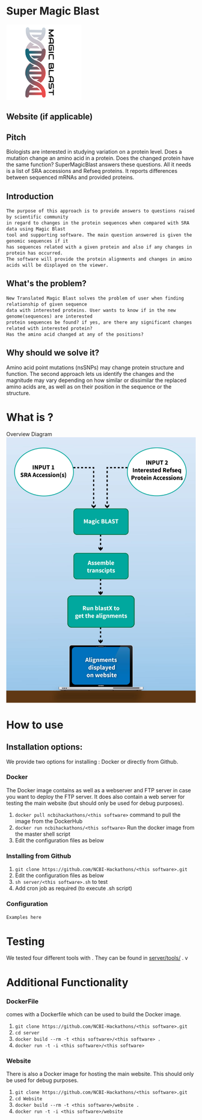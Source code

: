 # Super Magic Blast
![Workflow](/bc073254-b7d4-4648-912f-a346c63b585f.png?raw=true "logo.png")
## Website (if applicable)

## Pitch
Biologists are interested in studying variation on a protein level. Does a mutation change an amino acid in a protein. Does the changed protein have the same function? SuperMagicBlast answers these questions. All it needs is a list of SRA accessions and Refseq proteins. It reports differences between sequenced mRNAs and provided proteins.

## Introduction
    The purpose of this approach is to provide answers to questions raised by scientific community
    in regard to changes in the protein sequences when compared with SRA data using Magic Blast 
    tool and supporting software. The main question answered is given the genomic sequences if it
    has sequences related with a given protein and also if any changes in protein has occurred. 
    The software will provide the protein alignments and changes in amino acids will be displayed on the viewer.  

## What's the problem? 
    New Translated Magic Blast solves the problem of user when finding relationship of given sequence 
    data with interested proteins. User wants to know if in the new genome(sequences) are interested 
    protein sequences be found? if yes, are there any significant changes related with interested protein? 
    Has the amino acid changed at any of the positions?  

## Why should we solve it? 
   Amino acid point mutations (nsSNPs) may change protein structure and function. 
   The second approach lets us identify the changes and the magnitude may vary depending on how similar or dissimilar
   the replaced amino acids are, as well as on their position in the sequence or the structure.  
   
# What is <this software>?

Overview Diagram
![Workflow](/MAGICBLAST-flow.jpg?raw=true "MAGICBLAST-flow.jpg")
# How to use <this software>

## Installation options:

We provide two options for installing <this software>: Docker or directly from Github.

### Docker

The Docker image contains <this software> as well as a webserver and FTP server in case you want to deploy the FTP server. It does also contain a web server for testing the <this software> main website (but should only be used for debug purposes).

1. `docker pull ncbihackathons/<this software>` command to pull the image from the DockerHub
2. `docker run ncbihackathons/<this software>` Run the docker image from the master shell script
3. Edit the configuration files as below

### Installing <this software> from Github

1. `git clone https://github.com/NCBI-Hackathons/<this software>.git`
2. Edit the configuration files as below
3. `sh server/<this software>.sh` to test
4. Add cron job as required (to execute <this software>.sh script)

### Configuration

```Examples here```

# Testing

We tested four different tools with <this software>. They can be found in [server/tools/](server/tools/) . v

# Additional Functionality

### DockerFile

<this software> comes with a Dockerfile which can be used to build the Docker image.

  1. `git clone https://github.com/NCBI-Hackathons/<this software>.git`
  2. `cd server`
  3. `docker build --rm -t <this software>/<this software> .`
  4. `docker run -t -i <this software>/<this software>`
  
### Website

There is also a Docker image for hosting the main website. This should only be used for debug purposes.

  1. `git clone https://github.com/NCBI-Hackathons/<this software>.git`
  2. `cd Website`
  3. `docker build --rm -t <this software>/website .`
  4. `docker run -t -i <this software>/website`
  

